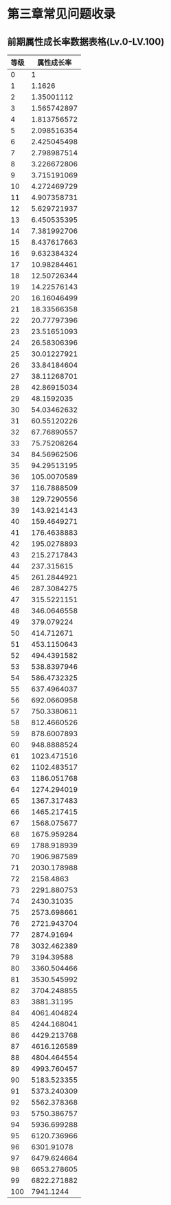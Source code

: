 # 第三章常见问题收录
## 前期属性成长率数据表格(Lv.0-LV.100)

| 等级  | 属性成长率       |
|-----|-------------|
| 0   | 1           |
| 1   | 1.1626      |
| 2   | 1.35001112  |
| 3   | 1.565742897 |
| 4   | 1.813756572 |
| 5   | 2.098516354 |
| 6   | 2.425045498 |
| 7   | 2.798987514 |
| 8   | 3.226672806 |
| 9   | 3.715191069 |
| 10  | 4.272469729 |
| 11  | 4.907358731 |
| 12  | 5.629721937 |
| 13  | 6.450535395 |
| 14  | 7.381992706 |
| 15  | 8.437617663 |
| 16  | 9.632384324 |
| 17  | 10.98284461 |
| 18  | 12.50726344 |
| 19  | 14.22576143 |
| 20  | 16.16046499 |
| 21  | 18.33566358 |
| 22  | 20.77797396 |
| 23  | 23.51651093 |
| 24  | 26.58306396 |
| 25  | 30.01227921 |
| 26  | 33.84184604 |
| 27  | 38.11268701 |
| 28  | 42.86915034 |
| 29  | 48.1592035  |
| 30  | 54.03462632 |
| 31  | 60.55120226 |
| 32  | 67.76890557 |
| 33  | 75.75208264 |
| 34  | 84.56962506 |
| 35  | 94.29513195 |
| 36  | 105.0070589 |
| 37  | 116.7888509 |
| 38  | 129.7290556 |
| 39  | 143.9214143 |
| 40  | 159.4649271 |
| 41  | 176.4638883 |
| 42  | 195.0278893 |
| 43  | 215.2717843 |
| 44  | 237.315615  |
| 45  | 261.2844921 |
| 46  | 287.3084275 |
| 47  | 315.5221151 |
| 48  | 346.0646558 |
| 49  | 379.079224  |
| 50  | 414.712671  |
| 51  | 453.1150643 |
| 52  | 494.4391582 |
| 53  | 538.8397946 |
| 54  | 586.4732325 |
| 55  | 637.4964037 |
| 56  | 692.0660958 |
| 57  | 750.3380611 |
| 58  | 812.4660526 |
| 59  | 878.6007893 |
| 60  | 948.8888524 |
| 61  | 1023.471516 |
| 62  | 1102.483517 |
| 63  | 1186.051768 |
| 64  | 1274.294019 |
| 65  | 1367.317483 |
| 66  | 1465.217415 |
| 67  | 1568.075677 |
| 68  | 1675.959284 |
| 69  | 1788.918939 |
| 70  | 1906.987589 |
| 71  | 2030.178988 |
| 72  | 2158.4863   |
| 73  | 2291.880753 |
| 74  | 2430.31035  |
| 75  | 2573.698661 |
| 76  | 2721.943704 |
| 77  | 2874.91694  |
| 78  | 3032.462389 |
| 79  | 3194.39588  |
| 80  | 3360.504466 |
| 81  | 3530.545992 |
| 82  | 3704.248855 |
| 83  | 3881.31195  |
| 84  | 4061.404824 |
| 85  | 4244.168041 |
| 86  | 4429.213768 |
| 87  | 4616.126589 |
| 88  | 4804.464554 |
| 89  | 4993.760457 |
| 90  | 5183.523355 |
| 91  | 5373.240309 |
| 92  | 5562.378368 |
| 93  | 5750.386757 |
| 94  | 5936.699288 |
| 95  | 6120.736966 |
| 96  | 6301.91078  |
| 97  | 6479.624664 |
| 98  | 6653.278605 |
| 99  | 6822.271882 |
| 100 | 7941.1244   |